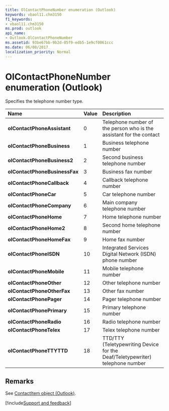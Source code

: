 ```yaml
---
title: OlContactPhoneNumber enumeration (Outlook)
keywords: vbaol11.chm3150
f1_keywords:
- vbaol11.chm3150
ms.prod: outlook
api_name:
- Outlook.OlContactPhoneNumber
ms.assetid: 93be67bb-9b2d-05f9-edb5-1e9cf0061ccc
ms.date: 06/08/2017
localization_priority: Normal
---
```



# OlContactPhoneNumber enumeration (Outlook)

Specifies the telephone number type.



|Name|Value|Description|
|:-----|:-----|:-----|
| **olContactPhoneAssistant**|0|Telephone number of the person who is the assistant for the contact|
| **olContactPhoneBusiness**|1|Business telephone number|
| **olContactPhoneBusiness2**|2|Second business telephone number|
| **olContactPhoneBusinessFax**|3|Business fax number|
| **olContactPhoneCallback**|4|Callback telephone number|
| **olContactPhoneCar**|5|Car telephone number|
| **olContactPhoneCompany**|6|Main company telephone number|
| **olContactPhoneHome**|7|Home telephone number|
| **olContactPhoneHome2**|8|Second home telephone number|
| **olContactPhoneHomeFax**|9|Home fax number|
| **olContactPhoneISDN**|10|Integrated Services Digital Network (ISDN) phone number|
| **olContactPhoneMobile**|11|Mobile telephone number|
| **olContactPhoneOther**|12|Other telephone number|
| **olContactPhoneOtherFax**|13|Other fax number|
| **olContactPhonePager**|14|Pager telephone number|
| **olContactPhonePrimary**|15|Primary telephone number|
| **olContactPhoneRadio**|16|Radio telephone number|
| **olContactPhoneTelex**|17|Telex telephone number|
| **olContactPhoneTTYTTD**|18|TTD/TTY (Teletypewriting Device for the Deaf/Teletypewriter) telephone number|

## Remarks

See [ContactItem object (Outlook)](Outlook.ContactItem.md).

[!include[Support and feedback](~/includes/feedback-boilerplate.md)]